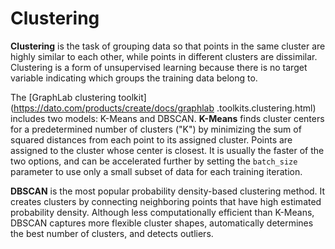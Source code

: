 # Clustering 
**Clustering** is the task of grouping data so that points in the same cluster
are highly similar to each other, while points in different clusters are
dissimilar. Clustering is a form of unsupervised learning because there is no
target variable indicating which groups the training data belong to.

The [GraphLab clustering toolkit](https://dato.com/products/create/docs/graphlab
.toolkits.clustering.html) includes two models: K-Means and DBSCAN. **K-Means**
finds cluster centers for a predetermined number of clusters ("K") by minimizing
the sum of squared distances from each point to its assigned cluster. Points are
assigned to the cluster whose center is closest. It is usually the faster of the
two options, and can be accelerated further by setting the `batch_size`
parameter to use only a small subset of data for each training iteration.

**DBSCAN** is the most popular probability density-based clustering method. It
creates clusters by connecting neighboring points that have high estimated
probability density. Although less computationally efficient than K-Means,
DBSCAN captures more flexible cluster shapes, automatically determines the best
number of clusters, and detects outliers.